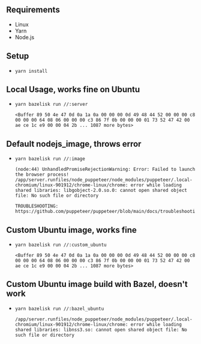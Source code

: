 ## Requirements

- Linux
- Yarn
- Node.js

## Setup

- `yarn install`

## Local Usage, works fine on Ubuntu

- `yarn bazelisk run //:server`
  ```
  <Buffer 89 50 4e 47 0d 0a 1a 0a 00 00 00 0d 49 48 44 52 00 00 00 c8 00 00 00 64 08 06 00 00 00 c3 86 7f 0b 00 00 00 01 73 52 47 42 00 ae ce 1c e9 00 00 04 2b ... 1087 more bytes>
  ```

## Default nodejs_image, throws error

- `yarn bazelisk run //:image`

  ```
  (node:44) UnhandledPromiseRejectionWarning: Error: Failed to launch the browser process!
  /app/server.runfiles/node_puppeteer/node_modules/puppeteer/.local-chromium/linux-901912/chrome-linux/chrome: error while loading shared libraries: libgobject-2.0.so.0: cannot open shared object file: No such file or directory

  TROUBLESHOOTING: https://github.com/puppeteer/puppeteer/blob/main/docs/troubleshooting.md
  ```

## Custom Ubuntu image, works fine

- `yarn bazelisk run //:custom_ubuntu`

  ```
  <Buffer 89 50 4e 47 0d 0a 1a 0a 00 00 00 0d 49 48 44 52 00 00 00 c8 00 00 00 64 08 06 00 00 00 c3 86 7f 0b 00 00 00 01 73 52 47 42 00 ae ce 1c e9 00 00 04 2b ... 1087 more bytes>
  ```

## Custom Ubuntu image build with Bazel, doesn't work

- `yarn bazelisk run //:bazel_ubuntu`

  ```
  /app/server.runfiles/node_puppeteer/node_modules/puppeteer/.local-chromium/linux-901912/chrome-linux/chrome: error while loading shared libraries: libnss3.so: cannot open shared object file: No such file or directory
  ```
